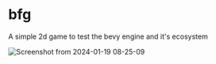 # bfg
A simple 2d game to test the bevy engine and it's ecosystem<br />

![Screenshot from 2024-01-19 08-25-09](https://github.com/LeoBlute/bfg/assets/130486459/9baa0063-c0a9-4d7a-ae59-7c465afefca3)
